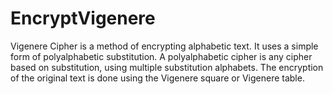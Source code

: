 # EncryptVigenere

Vigenere Cipher is a method of encrypting alphabetic text. It uses a simple form of polyalphabetic substitution. A polyalphabetic cipher is any 
cipher based on substitution, using multiple substitution alphabets. The encryption of the original text is done using the Vigenere square 
or Vigenere table.

